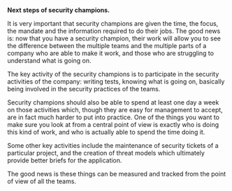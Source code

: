 **Next steps of security champions.**

It is very important that security champions are given the time, the focus, the mandate and the information required to do their jobs. The good news is: now that you have a security champion, their work will allow you to see the difference between the multiple teams and the multiple parts of a company who are able to make it work, and those who are struggling to understand what is going on.

The key activity of the security champions is to participate in the security activities of the company: writing tests, knowing what is going on, basically being involved in the security practices of the teams.

Security champions should also be able to spend at least one day a week on those activities which, though they are easy for management to accept, are in fact much harder to put into practice. One of the things you want to make sure you look at from a central point of view is exactly who is doing this kind of work, and who is actually able to spend the time doing it.

Some other key activities include the maintenance of security tickets of a particular project, and the creation of threat models which  ultimately provide better briefs for the application.

The good news is these things can be measured and tracked from the point of view of all the teams.
